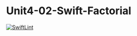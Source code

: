 # Unit4-02-Swift-Factorial

[![SwiftLint](https://github.com/ICS4U-Programming-ValI/Unit4-02-Swift-Factorial/workflows/SwiftLint/badge.svg)](https://github.com/ICS4U-Programming-ValI/Unit4-02-Swift-Factorial/actions)

